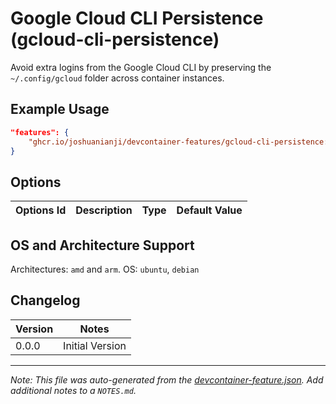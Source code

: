 
# Google Cloud CLI Persistence (gcloud-cli-persistence)

Avoid extra logins from the Google Cloud CLI by preserving the `~/.config/gcloud` folder across container instances.

## Example Usage

```json
"features": {
    "ghcr.io/joshuanianji/devcontainer-features/gcloud-cli-persistence:0": {}
}
```

## Options

| Options Id | Description | Type | Default Value |
|-----|-----|-----|-----|


## OS and Architecture Support

Architectures: `amd` and `arm`.
OS: `ubuntu`, `debian`

## Changelog

| Version | Notes           |
| ------- | --------------- |
| 0.0.0   | Initial Version |


---

_Note: This file was auto-generated from the [devcontainer-feature.json](https://github.com/joshuanianji/devcontainer-features/blob/main/src/gcloud-cli-persistence/devcontainer-feature.json).  Add additional notes to a `NOTES.md`._

